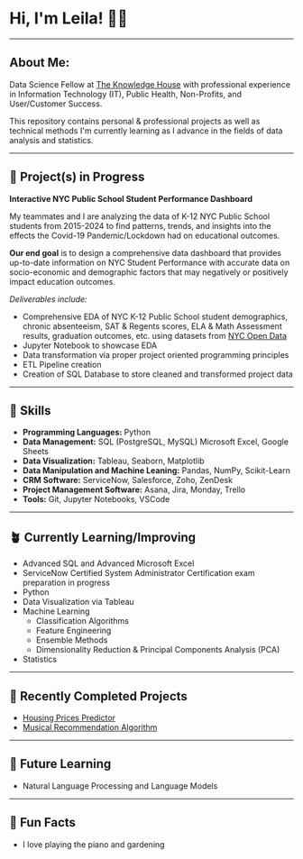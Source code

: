 # Hi, I'm Leila! 👋🏾
___

## About Me: 
Data Science Fellow at [The Knowledge House](https://www.theknowledgehouse.org/technology_fellowship/) with professional experience in Information Technology (IT), Public Health, Non-Profits, and User/Customer Success. 

This repository contains personal & professional projects as well as technical methods I'm currently learning as I advance in the fields of data analysis and statistics.
___
## 🛫 Project(s) in Progress

**Interactive NYC Public School Student Performance Dashboard**

My teammates and I are analyzing the data of K-12 NYC Public School students from 2015-2024 to find patterns, trends, and insights into the effects the Covid-19 Pandemic/Lockdown had on educational outcomes. 

**Our end goal** is to design a comprehensive data dashboard that provides up-to-date information on NYC Student Performance with accurate data on socio-economic and demographic factors that may negatively or positively impact education outcomes. 

*Deliverables include:*

* Comprehensive EDA of NYC K-12 Public School student demographics, chronic absenteeism, SAT & Regents scores, ELA & Math Assessment results, graduation outcomes, etc. using datasets from [NYC Open Data](https://opendata.cityofnewyork.us/)
* Jupyter Notebook to showcase EDA
* Data transformation via proper project oriented programming principles
* ETL Pipeline creation 
* Creation of SQL Database to store cleaned and transformed project data
___
##  🧰 Skills
* **Programming Languages:** Python
* **Data Management:** SQL (PostgreSQL, MySQL) Microsoft Excel, Google Sheets
* **Data Visualization:** Tableau, Seaborn, Matplotlib
* **Data Manipulation and Machine Leaning:** Pandas, NumPy, Scikit-Learn
* **CRM Software:** ServiceNow, Salesforce, Zoho, ZenDesk
* **Project Management Software:** Asana, Jira, Monday, Trello
* **Tools:** Git, Jupyter Notebooks, VSCode
___
## 🪴 Currently Learning/Improving
* Advanced SQL and Advanced Microsoft Excel
* ServiceNow Certified System Administrator Certification exam preparation in progress
* Python
* Data Visualization via Tableau 
* Machine Learning
  * Classification Algorithms
  * Feature Engineering
  * Ensemble Methods
  * Dimensionality Reduction & Principal Components Analysis (PCA)
* Statistics
___
## 🌟 Recently Completed Projects
* [Housing Prices Predictor](https://github.com/thetechleila/Housing-Prices-Predictor)
* [Musical Recommendation Algorithm](https://github.com/thetechleila/Music-Recommendation-Algorithm)
___
## 💫 Future Learning
* Natural Language Processing and Language Models
___
## 🎡 Fun Facts
* I love playing the piano and gardening
